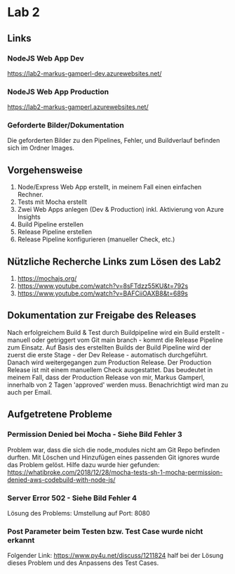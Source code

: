 # Lab 2
## Links
### NodeJS Web App Dev
https://lab2-markus-gamperl-dev.azurewebsites.net/
### NodeJS Web App Production
https://lab2-markus-gamperl.azurewebsites.net/
### Geforderte Bilder/Dokumentation
Die geforderten Bilder zu den Pipelines, Fehler, und Buildverlauf befinden sich im Ordner Images.
## Vorgehensweise
1. Node/Express Web App erstellt, in meinem Fall einen einfachen Rechner.
2. Tests mit Mocha erstellt
3. Zwei Web Apps anlegen (Dev & Production) inkl. Aktivierung von Azure Insights
4. Build Pipeline erstellen
5. Release Pipeline erstellen
6. Release Pipeline konfigurieren (manueller Check, etc.)
## Nützliche Recherche Links zum Lösen des Lab2
1. https://mochajs.org/
2. https://www.youtube.com/watch?v=8sFTdzz55KU&t=792s
3. https://www.youtube.com/watch?v=BAFCiiOAXB8&t=689s
## Dokumentation zur Freigabe des Releases
Nach erfolgreichem Build & Test durch Buildpipeline wird ein Build erstellt - manuell oder getriggert vom Git main branch - kommt die Release Pipeline zum Einsatz. Auf Basis des erstellten Builds der Build Pipeline wird der zuerst die erste Stage - der Dev Release - automatisch durchgeführt. Danach wird weitergegangen zum Production Release. Der Production Release ist mit einem manuellem Check ausgestattet. Das beudeutet in meinem Fall, dass der Production Release von mir, Markus Gamperl, innerhalb von 2 Tagen 'approved' werden muss. Benachrichtigt wird man zu auch per Email.
## Aufgetretene Probleme
### Permission Denied bei Mocha - Siehe Bild Fehler 3
Problem war, dass die sich die node_modules nicht am Git Repo befinden durften. Mit Löschen und Hinzufügen eines passenden Git ignores wurde das Problem gelöst. Hilfe dazu wurde hier gefunden: https://whatibroke.com/2018/12/28/mocha-tests-sh-1-mocha-permission-denied-aws-codebuild-with-node-js/
### Server Error 502 - Siehe Bild Fehler 4
Lösung des Problems: Umstellung auf Port: 8080
### Post Parameter beim Testen bzw. Test Case wurde nicht erkannt
Folgender Link: https://www.py4u.net/discuss/1211824 half bei der Lösung dieses Problem und des Anpassens des Test Cases.
